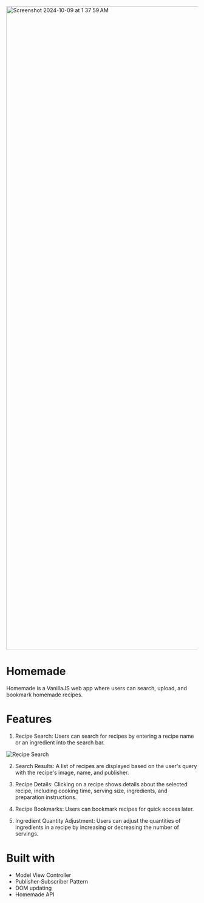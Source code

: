 <img width="1695" alt="Screenshot 2024-10-09 at 1 37 59 AM" src="https://github.com/user-attachments/assets/15bdd11e-58fe-49f5-95b1-981c3f23e4b8">

# Homemade

Homemade is a VanillaJS web app where users can search, upload, and bookmark homemade recipes. 

# Features

1. Recipe Search: Users can search for recipes by entering a recipe name or an ingredient into the search bar.

![Recipe Search](https://github.com/user-attachments/assets/cf05b8a2-de18-4bdf-a027-3db7389ca05e)

2. Search Results: A list of recipes are displayed based on the user's query with the recipe's image, name, and publisher. 

3. Recipe Details: Clicking on a recipe shows details about the selected recipe, including cooking time, serving size, ingredients, and preparation instructions.

4. Recipe Bookmarks: Users can bookmark recipes for quick access later.

5. Ingredient Quantity Adjustment: Users can adjust the quantities of ingredients in a recipe by increasing or decreasing the number of servings.

# Built with

* Model View Controller
* Publisher-Subscriber Pattern
* DOM updating
* Homemade API
